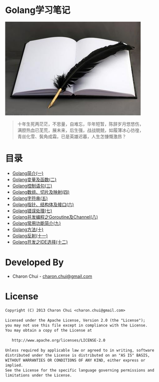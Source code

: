 Golang学习笔记  
===

![image](https://raw.githubusercontent.com/CharonChui/Pictures/master/note.jpg)

> 十年生死两茫茫，不思量，自难忘，华年短暂，陈辞岁月悠悠伤，        
> 满腔热血已芜荒，展未来，后生强，战战兢兢，如履薄冰心彷徨，            
> 青丝化雪、鬓角成霜，已是英雄迟暮，人生怎慷慨激昂？


目录
===  


- [Golang简介(一)][1]
- [Golang变量及函数(二)][2]
- [Golang控制语句(三)][3]
- [Golang数组、切片及映射(四)][4]
- [Golang字符串(五)][5]
- [Golang指针、结构体及接口(六)][6]
- [Golang错误处理(七)][7]
- [Golang并发编程之Goroutine及Channel(八)][8]
- [Golang常用功能简介(九)][9]
- [Golang方法(十)][10]
- [Golang反射(十一)][11]
- [Golang开发之IDE选择(十二)][12]

    

[1]: https://github.com/CharonChui/GolangStudyNote/blob/master/Golang%E7%AE%80%E4%BB%8B(%E4%B8%80).md        "Golang简介(一)"
[2]: https://github.com/CharonChui/GolangStudyNote/blob/master/Golang%E5%8F%98%E9%87%8F%E5%8F%8A%E5%87%BD%E6%95%B0(%E4%BA%8C).md  "Golang变量及函数(二)"
[3]: https://github.com/CharonChui/GolangStudyNote/blob/master/Golang%E6%8E%A7%E5%88%B6%E8%AF%AD%E5%8F%A5(%E4%B8%89).md    "Golang控制语句(三)"
[4]: https://github.com/CharonChui/GolangStudyNote/blob/master/Golang%E6%95%B0%E7%BB%84%E3%80%81%E5%88%87%E7%89%87%E5%8F%8A%E6%98%A0%E5%B0%84(%E5%9B%9B).md    "Golang数组、切片及映射(四)"
[5]: https://github.com/CharonChui/GolangStudyNote/blob/master/Golang%E5%AD%97%E7%AC%A6%E4%B8%B2(%E4%BA%94).md   "Golang字符串(五)"
[6]: https://github.com/CharonChui/GolangStudyNote/blob/master/Golang%E6%8C%87%E9%92%88%E3%80%81%E7%BB%93%E6%9E%84%E4%BD%93%E5%8F%8A%E6%8E%A5%E5%8F%A3(%E5%85%AD).md   "Golang指针、结构体及接口(六)"
[7]: https://github.com/CharonChui/GolangStudyNote/blob/master/Golang%E9%94%99%E8%AF%AF%E5%A4%84%E7%90%86(%E4%B8%83).md   "Golang错误处理(七)"
[8]: https://github.com/CharonChui/GolangStudyNote/blob/master/Golang%E5%B9%B6%E5%8F%91%E7%BC%96%E7%A8%8B%E4%B9%8BGoroutine%E5%8F%8AChannel(%E5%85%AB).md   "Golang并发编程之Goroutine及Channel(八)"
[9]: https://github.com/CharonChui/AndroidNote/blob/master/SourceAnalysis/VideoView%E6%BA%90%E7%A0%81%E5%88%86%E6%9E%90.md   "Golang常用功能简介(九)"
[10]: https://github.com/CharonChui/GolangStudyNote/blob/master/Golang%E6%96%B9%E6%B3%95(%E5%8D%81).md   "Golang方法(十)"
[11]: https://github.com/CharonChui/GolangStudyNote/blob/master/Golang%E5%8F%8D%E5%B0%84(%E5%8D%81%E4%B8%80).md   "Golang反射(十一)"
[12]: https://github.com/CharonChui/GolangStudyNote/blob/master/Golang%E5%BC%80%E5%8F%91%E4%B9%8BIDE%E9%80%89%E6%8B%A9(%E5%8D%81%E4%BA%8C).md   "Golang开发之IDE选择(十二)"


Developed By
===

 * Charon Chui - <charon.chui@gmail.com>


License
===

    Copyright (C) 2013 Charon Chui <charon.chui@gmail.com>

    Licensed under the Apache License, Version 2.0 (the "License");
    you may not use this file except in compliance with the License.
    You may obtain a copy of the License at

       http://www.apache.org/licenses/LICENSE-2.0

    Unless required by applicable law or agreed to in writing, software
    distributed under the License is distributed on an "AS IS" BASIS,
    WITHOUT WARRANTIES OR CONDITIONS OF ANY KIND, either express or implied.
    See the License for the specific language governing permissions and
    limitations under the License.